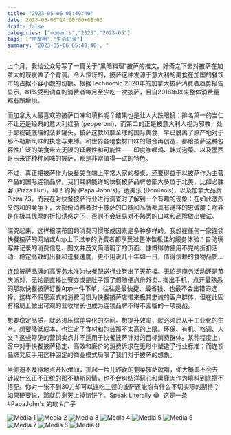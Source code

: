 ```yaml
---
title: "2023-05-06 05:49:40"
date: 2023-05-06T14:00:00+08:00
draft: false
categories: ["moments","2023","2023-05"]
tags: ["朋友圈","生活记录"]
summary: "2023-05-06 05:49:40..."
---
```


上个月，我给公众号写了一篇关于“黑暗料理”披萨的推文。好奇之下去对披萨在加拿大的现状做了个背调。令人惊讶的，披萨这种发源于意大利的美食在加国的餐饮市场占据不容小觑的份额。根据Technomic 2020年的加拿大披萨消费者趋势报告显示，81%受到调查的消费者每月至少吃一次披萨，且自2018年以来整体消费量都有所增加。

而加拿大人最喜欢的披萨口味和填料呢？结果也是让人大跌眼镜：排名第一的当仁不让还是经典的意大利红肠 (pepperoni)，而第二的正是被意大利人视为邪教，处于鄙视链底端的菠萝罐头。披萨这款风靡全球的国际美食，早已脱离了原产地对于那不勒斯风味的执念与束缚。和世界各地食材口味的融合再创造，都给披萨这种包容性广泛的美食带去无限的延展性和可能性——印度咖喱鸡、韩式泡菜、以及墨西哥玉米饼种种风味的披萨，都是非常值得一试的特色。

不过，真正把披萨作为快餐美食端上平常人家的餐桌，还要得益于以披萨作为主营产品的国际连锁品牌。我们耳熟能详的快餐披萨品牌总部大多位于北美，比如必胜客 (Pizza Hut)，棒！约翰 (Papa John's)，达美乐 (Domino’s)，以及加拿大品牌Pizza 73。而我在对快餐披萨行业进行调查时了解到一个有趣的现象：在如此激烈又饱和的竞争下，大部份消费者对于披萨的口味和品牌都具有谜样的忠诚度：除非是在极其优厚的折扣诱惑之下，否则不会轻易对不熟悉的口味和品牌做出尝试。

深究起来，这样根深蒂固的消费习惯形成因素是多种多样的。我想在任何一家连锁快餐披萨的网站或App上下过单的消费者都享受过整体性极佳的服务体验：自动填写并记录的消费信息、图文并茂又简洁明了的页面、慷慨得仿佛用不完的折扣活动、稳定高效的出餐和送餐速度，更不用说几十年如一日，值得信赖的食物品质…

连锁披萨品牌的高服务水准为快餐配送行业卷出了天花板。无论是商务活动还是节庆派对，无论是直播比赛亦或是肚子饿了想随便点份外卖…掏出手机，点开最熟悉的那款快餐披萨订餐App一件下单，往往是最快捷、最省钱、也最不会出错的选择。这样不假思索式的消费习惯为快餐披萨店带来极其忠诚的客户群体，但在此固有格局上做出可观的营收增长也成为连锁品牌不得不面临的一项挑战。

想要稳定品质，就必须压缩差异化的空间。想提升效率，就必须屈从于工业化的生产。想要降低成本，也注定了食材和包装那不太高的上限。环保、有机、格调、人文？这些常见的营销卖点并不适用于快餐披萨针对的目标消费群体。某种程度上，客户对于快餐披萨稳定、高效和廉价的消费诉求在无形中塑造了行业标准；而连锁品牌又反手用这种固定的商业模式局限了我们对于披萨的想象。

当你迫不及待地点开Netflix，抓起一片儿昨晚的剩菜披萨就啃，你大概率不会去计较什么正不正统的那不勒斯风情，也不会纠结洋蓟心和熏鹿肉作为填料到底搭不搭配。你对一张不到30刀却可以连吃三顿的披萨还能抱有什么不切实际的期待？如果硬要说，那就只剩天上掉馅饼了。Speak Literally 😂 
​
这是一条 #PapaJohn's 的软 #广子

![Media 1](/Moments/photos/2023-05-06/202305060549400.jpg)
![Media 2](/Moments/photos/2023-05-06/202305060549401.jpg)
![Media 3](/Moments/photos/2023-05-06/202305060549402.jpg)
![Media 4](/Moments/photos/2023-05-06/202305060549403.jpg)
![Media 5](/Moments/photos/2023-05-06/202305060549404.jpg)
![Media 6](/Moments/photos/2023-05-06/202305060549405.jpg)
![Media 7](/Moments/photos/2023-05-06/202305060549406.jpg)
![Media 8](/Moments/photos/2023-05-06/202305060549407.jpg)
![Media 9](/Moments/photos/2023-05-06/202305060549408.jpg)

